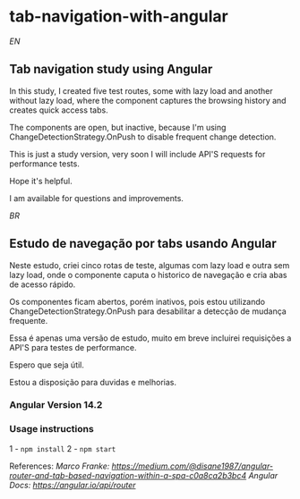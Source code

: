 # tab-navigation-with-angular

*EN*
## Tab navigation study using Angular

In this study, I created five test routes, some with lazy load and another without lazy load, where the component captures the browsing history and creates quick access tabs.

The components are open, but inactive, because I'm using ChangeDetectionStrategy.OnPush to disable frequent change detection.

This is just a study version, very soon I will include API'S requests for performance tests.

Hope it's helpful.

I am available for questions and improvements.



*BR*
## Estudo de navegação por tabs usando Angular

Neste estudo, criei cinco rotas de teste, algumas com lazy load e outra sem lazy load, onde o componente caputa o historico de navegação e cria abas de acesso rápido.

Os componentes ficam abertos, porém inativos, pois estou utilizando ChangeDetectionStrategy.OnPush para desabilitar a detecção de mudança frequente.

Essa é apenas uma versão de estudo, muito em breve incluirei requisições a API'S para testes de performance.

Espero que seja útil.

Estou a disposição para duvidas e melhorias.


### Angular Version 14.2

### Usage instructions
1 - `npm install` 
2 - `npm start`


References:
*Marco Franke: https://medium.com/@disane1987/angular-router-and-tab-based-navigation-within-a-spa-c0a8ca2b3bc4*
*Angular Docs: https://angular.io/api/router*